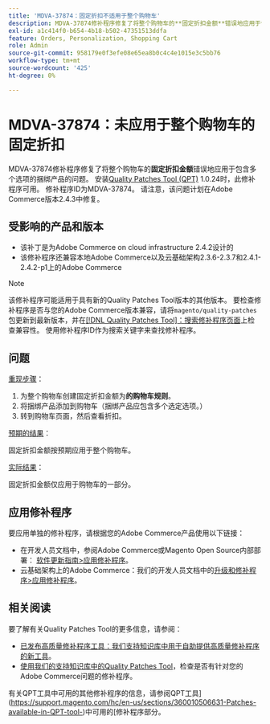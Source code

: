 ```yaml
---
title: 'MDVA-37874：固定折扣不适用于整个购物车'
description: MDVA-37874修补程序修复了将整个购物车的**固定折扣金额**错误地应用于包含多个选项的捆绑产品的问题。 安装[Quality Patches Tool (QPT)](https://devdocs.magento.com/guides/v2.4/comp-mgr/patching.html#mqp) 1.0.24后，即可使用此修补程序。 修补程序ID为MDVA-37874。 请注意，该问题计划在Adobe Commerce版本2.4.3中修复。
exl-id: a1c414f0-b654-4b18-b502-47351513ddfa
feature: Orders, Personalization, Shopping Cart
role: Admin
source-git-commit: 958179e0f3efe08e65ea8b0c4c4e1015e3c5bb76
workflow-type: tm+mt
source-wordcount: '425'
ht-degree: 0%

---
```


# MDVA-37874：未应用于整个购物车的固定折扣

MDVA-37874修补程序修复了将整个购物车的&#x200B;**固定折扣金额**&#x200B;错误地应用于包含多个选项的捆绑产品的问题。 安装[Quality Patches Tool (QPT)](https://devdocs.magento.com/guides/v2.4/comp-mgr/patching.html#mqp) 1.0.24时，此修补程序可用。 修补程序ID为MDVA-37874。 请注意，该问题计划在Adobe Commerce版本2.4.3中修复。

## 受影响的产品和版本

* 该补丁是为Adobe Commerce on cloud infrastructure 2.4.2设计的
* 该修补程序还兼容本地Adobe Commerce以及云基础架构2.3.6-2.3.7和2.4.1-2.4.2-p1上的Adobe Commerce

>[!NOTE]
>
>该修补程序可能适用于具有新的Quality Patches Tool版本的其他版本。 要检查修补程序是否与您的Adobe Commerce版本兼容，请将`magento/quality-patches`包更新到最新版本，并在[[!DNL Quality Patches Tool]：搜索修补程序页面](https://devdocs.magento.com/quality-patches/tool.html#patch-grid)上检查兼容性。 使用修补程序ID作为搜索关键字来查找修补程序。

## 问题


<u>重现步骤</u>：

1. 为整个购物车创建固定折扣金额为&#x200B;**的购物车规则**。
1. 将捆绑产品添加到购物车（捆绑产品应包含多个选定选项。）
1. 转到购物车页面，然后查看折扣。


<u>预期的结果</u>：

固定折扣金额按预期应用于整个购物车。

<u>实际结果</u>：

固定折扣金额仅应用于购物车的一部分。


## 应用修补程序

要应用单独的修补程序，请根据您的Adobe Commerce产品使用以下链接：

* 在开发人员文档中，参阅Adobe Commerce或Magento Open Source内部部署： [软件更新指南>应用修补程序](https://devdocs.magento.com/guides/v2.4/comp-mgr/patching/mqp.html)。
* 云基础架构上的Adobe Commerce：我们的开发人员文档中的[升级和修补程序>应用修补程序](https://devdocs.magento.com/cloud/project/project-patch.html)。

## 相关阅读

要了解有关Quality Patches Tool的更多信息，请参阅：

* [已发布高质量修补程序工具：我们支持知识库中用于自助提供高质量修补程序的新工具](/help/announcements/adobe-commerce-announcements/magento-quality-patches-released-new-tool-to-self-serve-quality-patches.md)。
* [使用我们的支持知识库中的Quality Patches Tool](/help/support-tools/patches-available-in-qpt-tool/check-patch-for-magento-issue-with-magento-quality-patches.md)，检查是否有针对您的Adobe Commerce问题的修补程序。

有关QPT工具中可用的其他修补程序的信息，请参阅QPT工具](https://support.magento.com/hc/en-us/sections/360010506631-Patches-available-in-QPT-tool-)中可用的[修补程序部分。
